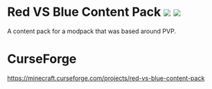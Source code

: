 # Red VS Blue Content Pack [![](http://cf.way2muchnoise.eu/full_red-vs-blue-content-pack_downloads.svg)](https://minecraft.curseforge.com/projects/red-vs-blue-content-pack) [![](http://cf.way2muchnoise.eu/versions/red-vs-blue-content-pack.svg)](https://minecraft.curseforge.com/projects/red-vs-blue-content-pack)
A content pack for a modpack that was based around PVP.  
# CurseForge  
https://minecraft.curseforge.com/projects/red-vs-blue-content-pack
